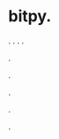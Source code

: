 # bitpy.
.
.
.
.












.






















































.
























.



























.







































.
